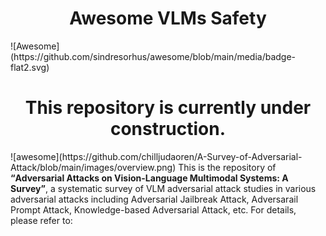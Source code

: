<h1 align="center">Awesome VLMs Safety</h1>![Awesome](https://github.com/sindresorhus/awesome/blob/main/media/badge-flat2.svg)


<h1 align="center">This repository is currently under construction.</h1>
![awesome](https://github.com/chilljudaoren/A-Survey-of-Adversarial-Attack/blob/main/images/overview.png)
This is the repository of <b><q>Adversarial Attacks on Vision-Language Multimodal Systems: A Survey</q></b>, a systematic survey of VLM adversarial attack studies in various adversarial attacks including Adversarial Jailbreak Attack, Adversarail Prompt Attack, Knowledge-based Adversarial Attack, etc. For details, please refer to:
